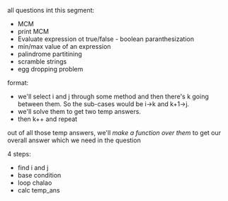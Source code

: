 all questions int this segment:

- MCM
- print MCM
- Evaluate expression ot true/false - boolean paranthesization
- min/max value of an expression
- palindrome partitining
- scramble strings
- egg dropping problem

format:

- we'll select i and j through some method and then there's k going between them. So the sub-cases would be i->k and k+1->j.
- we'll solve them to get two temp answers.
- then k++ and repeat

out of all those temp answers, we'll _make a function over them_ to get our overall answer which we need in the question

4 steps:

- find i and j
- base condition
- loop chalao
- calc temp_ans

